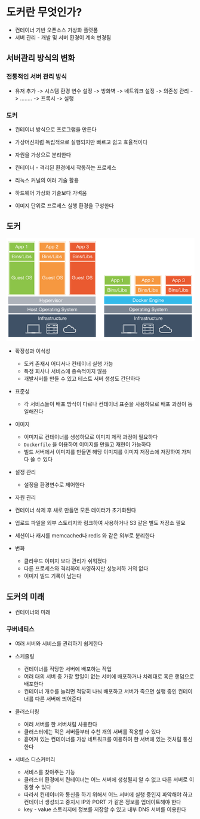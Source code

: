 # 도커란 무엇인가?

- 컨테이너 기반 오픈소스 가상화 플랫폼
- 서버 관리 - 개발 및 서버 환경이 계속 변경됨 

## 서버관리 방식의 변화

### 전통적인 서버 관리 방식

- 유저 추가 -> 시스템 환경 변수 설정 -> 방화벽 -> 네트워크 설정 -> 의존성 관리 -> ........ -> 프록시 -> 실행

### 도커 

- 컨테이너 방식으로 프로그램을 만든다 
- 가상머신처럼 독립적으로 실행되지만 빠르고 쉽고 효율적이다

- 자원을 가상으로 분리한다 
- 컨테이너 - 격리된 환경에서 작동하는 프로세스
- 리눅스 커널의 여러 기술 활용
- 하드웨어 가상화 기술보다 가벼움 
- 이미지 단위로 프로세스 실행 환경을 구성한다 

## 도커

![docker](intro.assets/docker.png)

- 확장성과 이식성
  - 도커 존재시 어디서나 컨테이너 실행 가능
  - 특정 회사나 서비스에 종속적이지 않음
  - 개발서버를 만들 수 있고 테스트 서버 생성도 간단하다

- 표준성
  - 각 서비스들이 배포 방식이 다르나 컨테이너 표준을 사용하므로 배포 과정이 동일해진다

- 이미지
  - 이미지로 컨테이너를 생성하므로 이미지 제작 과정이 필요하다
  - `Dockerfile` 을 이용하여 이미지를 만들고 재현이 가능하다
  - 빌드 서버에서 이미지를 만들면 해당 이미지를 이미지 저장소에 저장하여 가져다 쓸 수 있다

- 설정 관리
  - 설정을 환경변수로 제어한다 

-   자원 관리
  - 컨테이너 삭제 후 새로 만들면 모든 데이터가 초기화된다
  - 업로드 파일을 외부 스토리지와 링크하여 사용하거나 S3 같은 별도 저장소 필요
  - 세션이나 캐시를 memcached나 redis 와 같은 외부로 분리한다 

- 변화
  - 클라우드 이미지 보다 관리가 쉬워졌다
  - 다른 프로세스와 격리하여 사영하지만 성능저하 거의 없다
  - 이미지 빌드 기록이 남는다

## 도커의 미래

- 컨테이너의 미래

### 쿠버네티스

- 여러 서버와 서비스를 관리하기 쉽게한다
- 스케줄링
  - 컨테이너를 적당한 서버에 배포하는 작업
  - 여러 대의 서버 중 가장 할일이 없는 서버에 배포하거나 차례대로 혹은 랜덤으로 배포한다
  - 컨테이너 개수를 늘리면 적당히 나눠 배포하고 서버가 죽으면 실행 중인 컨테이너를 다른 서버에 띄어준다

- 클러스터링
  - 여러 서버를 한 서버처럼 사용한다
  - 클러스터에는 적은 서버들부터 수천 개의 서버를 적용할 수 있다
  - 흩어져 있는 컨테이너를 가상 네트워크를 이용하여 한 서버에 있는 것처럼 통신한다

- 서비스 디스커버리
  - 서비스를 찾아주는 기능
  - 클러스터 환경에서 컨테이너는 어느 서버에 생성될지 알 수 없고 다른 서버로 이동할 수 있다
  - 따라서 컨테이너와 통신을 하기 위해서 어느 서버에 실행 중인지 파악해야 하고 컨테이너 생성되고 중지시 IP와 PORT 가 같은 정보를 업데이트해야 한다
  - key - value 스토리지에 정보를 저장할 수 있고 내부 DNS 서버를 이용한다 

